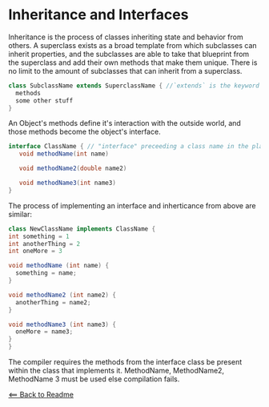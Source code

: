# Inheritance and Interfaces

Inheritance is the process of classes inheriting state and behavior from others. A superclass exists as a broad template from which subclasses can inherit properties, and the subclasses are able to take that blueprint from the superclass and add their own methods that make them unique. There is no limit to the amount of subclasses that can inherit from a superclass.

```Java
class SubclassName extends SuperclassName { //`extends` is the keyword for inheritance, giving the preceding class the methods and properties of the class which follows.
  methods
  some other stuff
}
```

An Object's methods define it's interaction with the outside world, and those methods become the object's interface.

```Java
interface ClassName { // "interface" preceeding a class name in the place of class would specify it then as an interface instead
   void methodName(int name)

   void methodName2(double name2)

   void methodName3(int name3)
}
```

The process of implementing an interface and inherticance from above are similar:

```Java
class NewClassName implements ClassName {
int something = 1
int anotherThing = 2
int oneMore = 3

void methodName (int name) {
  something = name;
}

void methodName2 (int name2) {
  anotherThing = name2;
}

void methodName3 (int name3) {
  oneMore = name3;
}
}
```

The compiler requires the methods from the interface class be present within the class that implements it. MethodName, MethodName2, MethodName 3 must be used else compilation fails.

[<== Back to Readme](README.md)